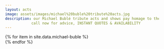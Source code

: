 ```yaml
---
layout: acts
image: assets/images/michael%20buble%20tribute%20acts.jpg
description: our Michael Bublé tribute acts and shows pay homage to the Grammy-winning singer from Canada whose style is inspired by the likes of greats Tony Bennett and Frank Sinatra. Having learned all of his grandfather's favourite tunes, Bublé entered the British Columbia Youth Talent Search competition and won.In 2003, Bublé's first major album was released. The self-titled record was a worldwide success, going multiplatinum in many countries, and reaching the Top 10 in the UK.The debut album incorporated Bublé's multifaceted talents, especially his aptitude for lending a pop style to old classics such as Fever, Moondance and How Can You Mend a Broken Heart?our michael Bublé tribute shows have all the glamour of swing and the punch of pop. suitable for all occasions, including weddings, corporate events, clubs and hotels your guaranteed a fabulous time. <hr>
            call now for advice, INSTANT QUOTES & AVAILABILITY
---
```


<div class="row mt-4 mb-4">
  {% for item in site.data.michael-buble %}
    <div class="col-md-4 mb-5">
      <div class="card border-0 shadow h-100">
        <a href="/acts/{{ item.title | slugify }}">
          <img class="card-img-top" src="{{ item.image_src }}" alt="" />
        </a>
      </div>
    </div>
  {% endfor %}
</div>